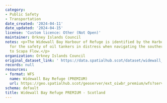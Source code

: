 ```yaml
---
category:
- Public Safety
- Transportation
date_created: '2024-04-11'
date_updated: '2024-04-15'
license: 'Custom licence: Other (Not Open)'
maintainer: Orkney Islands Council
notes: <p>The Widewall Bay Harbour of Refuge is identified by the Harbour Authority
  for the safety of oil tankers in distress when navigating the southern approach
  to Scapa Flow.</p>
organization: Orkney Islands Council
original_dataset_link: ' https://data.spatialhub.scot/dataset/widewall_bay_refuge_premium-oi'
records: null
resources:
- format: WFS
  name: Widewall Bay Refuge (PREMIUM)
  url: https://geo.spatialhub.scot/geoserver/ext_oiwbr_premium/wfs?service=wfs&typeName=ext_oiwbr_premium:pub_oiwbr_premium
schema: default
title: Widewall Bay Refuge PREMIUM - Scotland
---
```

